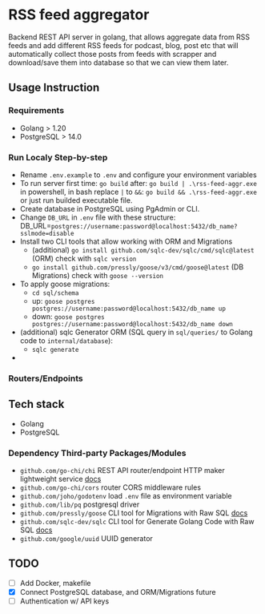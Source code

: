 # RSS feed aggregator

Backend REST API server in golang, that allows aggregate data from RSS feeds and add different RSS feeds for podcast, blog, post etc that will automatically collect those posts from feeds with scrapper and download/save them into database so that we can view them later.

## Usage Instruction

### Requirements

- Golang > 1.20
- PostgreSQL > 14.0

### Run Localy Step-by-step

- Rename `.env.example` to `.env` and configure your environment variables
- To run server first time: `go build` after: `go build | .\rss-feed-aggr.exe` in powershell, in bash replace `|` to `&&`: `go build && .\rss-feed-aggr.exe` or just run builded executable file.
- Create database in PostgreSQL using PgAdmin or CLI.
- Change `DB_URL` in `.env` file with these structure: DB_URL=`postgres://username:password@localhost:5432/db_name?sslmode=disable`
- Install two CLI tools that allow working with ORM and Migrations
    - (additional) `go install github.com/sqlc-dev/sqlc/cmd/sqlc@latest` (ORM) check with `sqlc version`
    - `go install github.com/pressly/goose/v3/cmd/goose@latest` (DB Migrations) check with `goose --version`
- To apply goose migrations:
    - `cd sql/schema`
    - up: `goose postgres postgres://username:password@localhost:5432/db_name up`
    - down: `goose postgres postgres://username:password@localhost:5432/db_name down`
- (additional) sqlc Generator ORM (SQL query in `sql/queries/` to Golang code to `internal/database`):
    - `sqlc generate`
- 

### Routers/Endpoints

## Tech stack

- Golang
- PostgreSQL

### Dependency Third-party Packages/Modules

- `github.com/go-chi/chi` REST API router/endpoint HTTP maker lightweight service [docs](https://go-chi.io/#/README)
- `github.com/go-chi/cors` router CORS middleware rules
- `github.com/joho/godotenv` load `.env` file as environment variable
- `github.com/lib/pq` postgresql driver
- `github.com/pressly/goose` CLI tool for Migrations with Raw SQL [docs](https://pressly.github.io/goose/)
- `github.com/sqlc-dev/sqlc` CLI tool for Generate Golang Code with Raw SQL [docs](https://docs.sqlc.dev/en/stable/index.html)
- `github.com/google/uuid` UUID generator

## TODO

- [ ] Add Docker, makefile
- [x] Connect PostgreSQL database, and ORM/Migrations future
- [ ] Authentication w/ API keys
